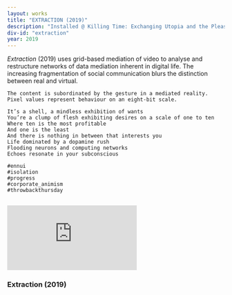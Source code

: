 ```yaml
---
layout: works
title: "EXTRACTION (2019)"
description: "Installed @ Killing Time: Exchanging Utopia and the Pleasure Principle, Capitol Theater Melbourne 01.11.19"
div-id: "extraction"
year: 2019
---
```



*Extraction* (2019) uses grid-based mediation of video to analyse and restructure networks of data mediation inherent in digital life. The increasing fragmentation of social communication blurs the distinction between real and virtual.
<br>

    The content is subordinated by the gesture in a mediated reality.
    Pixel values represent behaviour on an eight-bit scale.

    It’s a shell, a mindless exhibition of wants
    ⁣You’re a clump of flesh exhibiting desires on a scale of one to ten
    ⁣Where ten is the most profitable
    ⁣And one is the least
    ⁣And there is nothing in between that interests you
    ⁣Life dominated by a dopamine rush
    ⁣Flooding neurons and computing networks
    ⁣Echoes resonate in your subconscious⁣
    ⁣
    ⁣#ennui
    ⁣#isolation
    ⁣#progress
    ⁣#corporate_animism
    ⁣#throwbackthursday ⁣
    ⁣




<div class='embed-container'><iframe src='https://player.vimeo.com/video/356342544?title=0&byline=0&portrait=0' frameborder='0' webkitAllowFullScreen mozallowfullscreen allowFullScreen></iframe></div>

### Extraction (2019)
